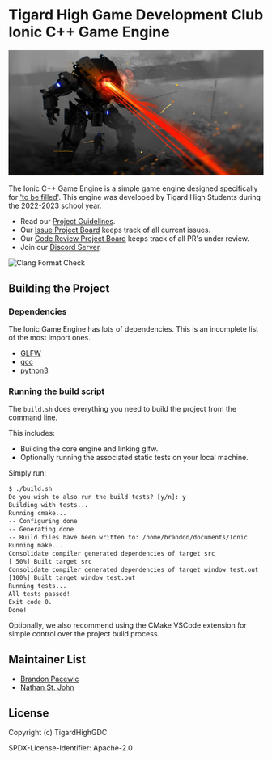 # Tigard High Game Development Club Ionic C++ Game Engine

![Ionic Image](images/ionic-titan-logo.png)

The Ionic C++ Game Engine is a simple game engine designed specifically for
['to be filled'](). This engine was developed by Tigard High Students during
the 2022-2023 school year.

- Read our [Project Guidelines](https://github.com/TigardHighGDC/Ionic/blob/main/docs/guidelines.md).
- Our [Issue Project Board](https://github.com/TigardHighGDC/Ionic/projects/3) keeps track of all current issues.
- Our [Code Review Project Board](https://github.com/TigardHighGDC/Ionic/projects/1) keeps track of all PR's under review.
- Join our [Discord Server](https://discord.gg/ZvsKGCFUQb).

![Clang Format Check](https://github.com/TigardHighGDC/Ionic/actions/workflows/clang-format-check.yml/badge.svg?event=push)

## Building the Project

### Dependencies

The Ionic Game Engine has lots of dependencies. This is an incomplete list of
the most import ones.

- [GLFW](https://www.glfw.org/)
- [gcc](https://gcc.gnu.org/)
- [python3](https://www.python.org/)

### Running the build script

The `build.sh` does everything you need to build the project from the command line.

This includes:

- Building the core engine and linking glfw.
- Optionally running the associated static tests on your local machine.

Simply run:

```Command Line
$ ./build.sh
Do you wish to also run the build tests? [y/n]: y
Building with tests...
Running cmake...
-- Configuring done
-- Generating done
-- Build files have been written to: /home/brandon/documents/Ionic
Running make...
Consolidate compiler generated dependencies of target src
[ 50%] Built target src
Consolidate compiler generated dependencies of target window_test.out
[100%] Built target window_test.out
Running tests...
All tests passed!
Exit code 0.
Done!
```

Optionally, we also recommend using the CMake VSCode extension for simple
control over the project build process.

## Maintainer List

- [Brandon Pacewic](https://github.com/BrandonPacewic)
- [Nathan St. John](https://github.com/Galaxy25)

## License

Copyright (c) TigardHighGDC

SPDX-License-Identifier: Apache-2.0
